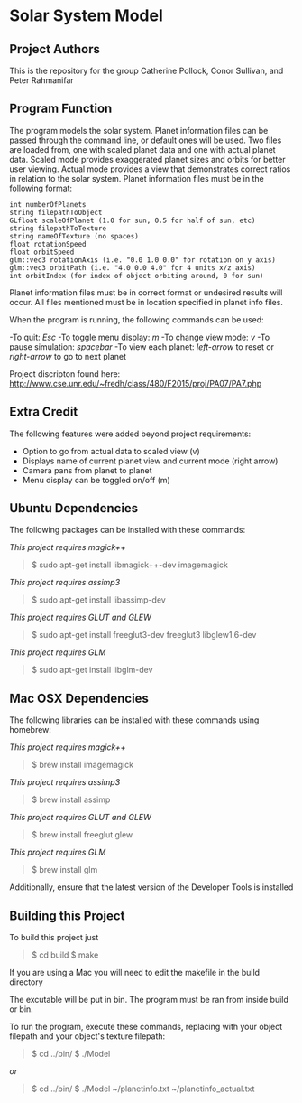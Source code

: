 Solar System Model
==================

Project Authors
---------------
This is the repository for the group Catherine Pollock, Conor Sullivan, and Peter Rahmanifar

Program Function
----------------
The program models the solar system. Planet information files can be passed through the command line, or default ones will be used. Two files are loaded from, one with scaled planet data and one with actual planet data. Scaled mode provides exaggerated planet sizes and orbits for better user viewing. Actual mode provides a view that demonstrates correct ratios in relation to the solar system. Planet information files must be in the following format:

```
int numberOfPlanets
string filepathToObject
GLfloat scaleOfPlanet (1.0 for sun, 0.5 for half of sun, etc)
string filepathToTexture
string nameOfTexture (no spaces)
float rotationSpeed
float orbitSpeed
glm::vec3 rotationAxis (i.e. "0.0 1.0 0.0" for rotation on y axis)
glm::vec3 orbitPath (i.e. "4.0 0.0 4.0" for 4 units x/z axis)
int orbitIndex (for index of object orbiting around, 0 for sun)
```

Planet information files must be in correct format or undesired results will occur. All files mentioned must be in location specified in planet info files. 

When the program is running, the following commands can be used:

-To quit: *Esc*
-To toggle menu display: *m*
-To change view mode: *v*
-To pause simulation: *spacebar*
-To view each planet: *left-arrow* to reset or *right-arrow* to go to next planet

Project discripton found here: http://www.cse.unr.edu/~fredh/class/480/F2015/proj/PA07/PA7.php

Extra Credit
------------
The following features were added beyond project requirements:
- Option to go from actual data to scaled view (v)
- Displays name of current planet view and current mode (right arrow)
- Camera pans from planet to planet
- Menu display can be toggled on/off (m)

Ubuntu Dependencies
-------------------
The following packages can be installed with these commands:

*This project requires magick++* 

>$ sudo apt-get install libmagick++-dev imagemagick

*This project requires assimp3* 

>$ sudo apt-get install libassimp-dev

*This project requires GLUT and GLEW* 

>$ sudo apt-get install freeglut3-dev freeglut3 libglew1.6-dev

*This project requires GLM*

>$ sudo apt-get install libglm-dev

Mac OSX Dependencies
--------------------

The following libraries can be installed with these commands using homebrew:

*This project requires magick++*

>$ brew install imagemagick

*This project requires assimp3* 

>$ brew install assimp

*This project requires GLUT and GLEW* 

>$ brew install freeglut glew

*This project requires GLM*

>$ brew install glm

Additionally, ensure that the latest version of the Developer Tools is installed

Building this Project
---------------------

To build this project just 

>$ cd build
>$ make

If you are using a Mac you will need to edit the makefile in the build directory

The excutable will be put in bin. The program must be ran from inside build or bin.

To run the program, execute these commands, replacing with your object filepath and your object's texture filepath:

>$ cd ../bin/
>$ ./Model

*or*

>$ cd ../bin/
>$ ./Model ~/planetinfo.txt ~/planetinfo_actual.txt
